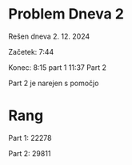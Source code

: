 # Problem Dneva 2

Rešen dneva 2. 12. 2024

Začetek: 7:44

Konec: 8:15 part 1 11:37 Part 2

Part 2 je narejen s pomočjo

# Rang

Part 1: 22278

Part 2: 29811